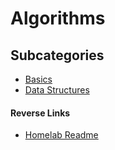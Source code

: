 # Algorithms

## Subcategories
- [Basics](./Basics/Basics.md)
- [Data Structures](./Data_Structures/Data_Structures.md)


#### Reverse Links
- [Homelab Readme](../README.md)